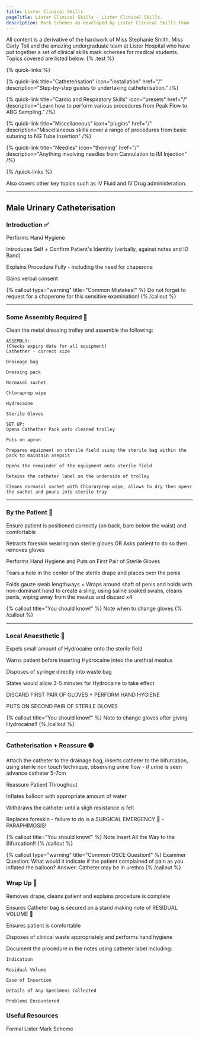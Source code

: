 ```yaml
---
title: Lister Clinical Skills
pageTitle: Lister Clinical Skills - Lister Clinical Skills.
description: Mark Schemes as developed by Lister Clinical Skills Team
---
```


All content is a derivative of the hardwork of Miss Stephanie Smith, Miss Carly Toll and the amazing undergraduate team at Lister Hospital who have put together a set of clinical skills mark schemes for medical students. Topics covered are listed below. {% .test %}

{% quick-links %}

{% quick-link title="Catheterisation" icon="installation" href="/" description="Step-by-step guides to undertaking catheterisation." /%}

{% quick-link title="Cardio and Respiratory Skills" icon="presets" href="/" description="Learn how to perform various procedures from Peak Flow to ABG Sampling." /%}

{% quick-link title="Miscellaneous" icon="plugins" href="/" description="Miscellaneous skills cover a range of procedures from basic suturing to NG Tube Insertion" /%}

{% quick-link title="Needles" icon="theming" href="/" description="Anything involving needles from Cannulation to IM Injection" /%}

{% /quick-links %}

Also covers other key topics such as IV Fluid and IV Drug administeration.

---

## Male Urinary Catheterisation

### Introduction ✅

Performs Hand Hygiene

Introduces Self + Confirm Patient's Identitiy (verbally, against notes and ID Band)

Explains Procedure Fully - including the need for chaperone

Gains verbal consent

{% callout type="warning" title="Common Mistakes!" %}
Do not forget to request for a chaperone for this sensitive examination!
{% /callout %}

---

### Some Assembly Required 👷

Clean the metal dressing trolley and assemble the following:

```shell
ASSEMBLY:
(Checks expiry date for all equipment)
Cathether - correct size

Drainage bag

Dressing pack

Normasol sachet

Chloraprep wipe

Hydrocaine

Sterile Gloves

```

```
SET UP:
Opens Cathether Pack onto cleaned trolley

Puts on apron

Prepares equipment on sterile field using the sterile bag within the pack to maintain asepsis

Opens the remainder of the equipment onto sterile field

Retains the catheter label on the underside of trolley

Cleans normasol sachet with Chlorarprep wipe, allows to dry then opens the sachet and pours into sterile tray

```

---

### By the Patient 🤒

Ensure patient is positioned correctly (on back, bare below the waist) and comfortable

Retracts foreskin wearing non sterile gloves OR Asks patient to do so then removes gloves

Performs Hand Hygiene and Puts on First Pair of Sterile Gloves

Tears a hole in the center of the sterile drape and places over the penis

Folds gauze swab lengthways + Wraps around shaft of penis and holds with non-dominant hand to create a sling, using saline soaked swabs, cleans penis, wiping away from the meatus and discard x4

{% callout title="You should know!" %}
Note when to change gloves
{% /callout %}

---

### Local Anaesthetic 💊

Expels small amount of Hydrocaine onto the sterile field

Warns patient before inserting Hydrocaine inteo the urethral meatus

Disposes of syringe directly into waste bag

States would allow 3-5 minutes for Hydrocaine to take effect

DISCARD FIRST PAIR OF GLOVES + PERFORM HAND HYGIENE

PUTS ON SECOND PAIR OF STERILE GLOVES

{% callout title="You should know!" %}
Note to change gloves after giving Hydrocaine!!
{% /callout %}

---

### Catheterisation + Reassure 🟡

Attach the catheter to the drainage bag, inserts catheter to the bifurcation, using sterile non touch technique, observing urine flow - if urine is seen advance catheter 5-7cm

Reassure Patient Throughout

Inflates balloon with appropriate amount of water

Withdraws the catheter until a sligh resistance is felt

Replaces foreskin - failure to do is a SURGICAL EMERGENCY 🚩 - PARAPHIMOSIS!

{% callout title="You should know!" %}
Note Insert All the Way to the Bifurcation!!
{% /callout %}

{% callout type="warning" title="Common OSCE Question!" %}
Examiner Question: What would it indicate if the patient complained of pain as you inflated the balloon?
Answer: Catheter may be in urethra
{% /callout %}

### Wrap Up 🎁

Removes drape, cleans patient and explains procedure is complete

Ensures Catheter bag is secured on a stand making note of RESIDUAL VOLUME 🚰

Ensures patient is comfortable

Disposes of clinical waste appropriately and performs hand hygiene

Document the procedure in the notes using catheter label including:

```
Indication

Residual Volume

Ease of Insertion

Details of Any Specimens Collected

Problems Encountered
```

### Useful Resources

Formal Lister Mark Scheme
